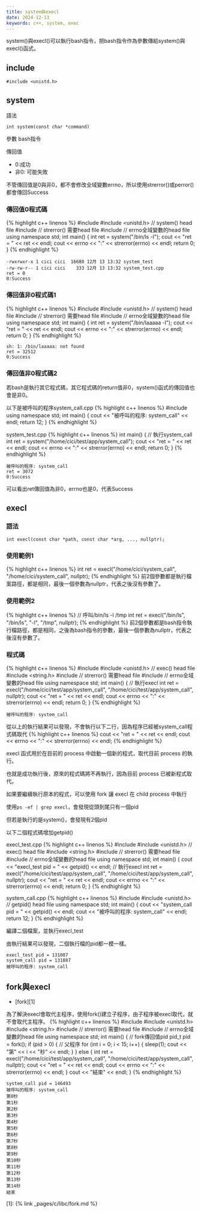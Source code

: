 ```yaml
---
title: system與execl
date: 2024-12-13
keywords: c++, system, exec
---
```


system()與execl()可以執行bash指令，把bash指令作為參數傳給system()與execl()函式。

## include
```
#include <unistd.h> 
```

## system

語法
```
int system(const char *command)
```

參數 bash指令

傳回值

- 0:成功
- 非0: 可能失敗

不管傳回值是0與非0，都不會修改全域變數errno，所以使用strerror()或perror()都會傳回Success

### 傳回值0程式碼
{% highlight c++ linenos %}
#include <iostream>
#include <unistd.h>  // system() head file
#include <cstring>   // strerror() 需要head file
#include <cerrno>    // errno全域變數的head file
using namespace std;
int main() {
  int ret = system("/bin/ls -l");
  cout << "ret = " << ret << endl;
  cout << errno << ":" << strerror(errno) << endl;
  return 0;
}
{% endhighlight %}
```
-rwxrwxr-x 1 cici cici  16688 12月 13 13:32 system_test
-rw-rw-r-- 1 cici cici    333 12月 13 13:32 system_test.cpp
ret = 0
0:Success
```

### 傳回值非0程式碼1

{% highlight c++ linenos %}
#include <iostream>
#include <unistd.h>  // system() head file
#include <cstring>   // strerror() 需要head file
#include <cerrno>    // errno全域變數的head file
using namespace std;
int main() {
  int ret = system("/bin/laaaaa -l");
  cout << "ret = " << ret << endl;
  cout << errno << ":" << strerror(errno) << endl;
  return 0;
}
{% endhighlight %}
```
sh: 1: /bin/laaaaa: not found
ret = 32512
0:Success
```

### 傳回值非0程式碼2

若bash是執行其它程式碼，其它程式碼的return值非0，system()函式的傳回值也會是非0。

以下是被呼叫的程序system_call.cpp
{% highlight c++ linenos %}
#include <iostream>
using namespace std;
int main() {
  cout << "被呼叫的程序: system_call" << endl;
  return 12;
} 
{% endhighlight %}

system_test.cpp
{% highlight c++ linenos %}
int main() {
  // 執行system_call
  int ret = system("/home/cici/test/app/system_call");
  cout << "ret = " << ret << endl;
  cout << errno << ":" << strerror(errno) << endl;
  return 0;
}
{% endhighlight %}

```
被呼叫的程序: system_call
ret = 3072
0:Success
```

可以看出ret傳回值為非0，errno也是0，代表Success

## execl

### 語法
```
int execl(const char *path, const char *arg, ..., nullptr);
```

### 使用範例1
{% highlight c++ linenos %}
int ret = execl("/home/cici/system_call", "/home/cici/system_call", nullptr);
{% endhighlight %}
前2個參數都是執行檔案路徑，都是相同，最後一個參數為nullptr，代表之後沒有參數了。

### 使用範例2
{% highlight c++ linenos %}
// 呼叫/bin/ls -l /tmp
int ret = execl("/bin/ls", "/bin/ls", "-l", "/tmp", nullptr);
{% endhighlight %}
前2個參數都是bash指令執行檔路徑，都是相同，之後為bash指令的參數，最後一個參數為nullptr，代表之後沒有參數了。

### 程式碼
{% highlight c++ linenos %}
#include <iostream>
#include <unistd.h>  // exec() head file
#include <string.h>
#include <cstring>   // strerror() 需要head file
#include <cerrno>    // errno全域變數的head file
using namespace std;
int main() {
  // 執行execl
  int ret = execl("/home/cici/test/app/system_call", "/home/cici/test/app/system_call", nullptr);
  cout << "ret = " << ret << endl;
  cout << errno << ":" << strerror(errno) << endl;
  return 0;
}
{% endhighlight %}
```
被呼叫的程序: system_call
```

從以上的執行結果可以發現，不會執行以下二行，因為程序已經被system_call程式碼取代
{% highlight c++ linenos %}
  cout << "ret = " << ret << endl;
  cout << errno << ":" << strerror(errno) << endl;
{% endhighlight %}

execl 函式用於在目前的 process 中啟動一個新的程式，取代目前 process 的執行。

也就是成功執行後，原來的程式碼將不再執行，因為目前 process 已被新程式取代。

如果要繼續執行原本的程式，可以使用 fork 讓 execl 在 child process 中執行

使用`ps -ef | grep execl`，會發現從頭到尾只有一個pid

但若是執行的是system()，會發現有2個pid

以下二個程式碼增加getpid()

execl_test.cpp
{% highlight c++ linenos %}
#include <iostream>
#include <unistd.h>  // exec() head file
#include <string.h>
#include <cstring>   // strerror() 需要head file
#include <cerrno>    // errno全域變數的head file
using namespace std;
int main() {
  cout << "execl_test pid = " << getpid() << endl;
  // 執行execl
  int ret = execl("/home/cici/test/app/system_call", "/home/cici/test/app/system_call", nullptr);
  cout << "ret = " << ret << endl;
  cout << errno << ":" << strerror(errno) << endl;
  return 0;
}
{% endhighlight %}

system_call.cpp
{% highlight c++ linenos %}
#include <iostream>
#include <unistd.h>  // getpid() head file
using namespace std;
int main() {
  cout << "system_call pid = " << getpid() << endl;
  cout << "被呼叫的程序: system_call" << endl;
  return 12;
}
{% endhighlight %}

編譯二個檔案，並執行execl_test

由執行結果可以發現，二個執行檔的pid都一模一樣。
```
execl_test pid = 131087
system_call pid = 131087
被呼叫的程序: system_call
```

## fork與execl

- [fork][1]

為了解決execl會取代主程序，使用fork()建立子程序，由子程序被execl取代，就不會取代主程序。
{% highlight c++ linenos %}
#include <iostream>
#include <unistd.h>
#include <string.h>
#include <cstring>   // strerror() 需要head file
#include <cerrno>    // errno全域變數的head file
using namespace std;
int main() {
  // fork傳回值pid
  pid_t pid = fork();
  if (pid > 0) {
    // 父程序
    for (int i = 0; i < 15; i++) {
      sleep(1);
      cout << "第" << i << "秒" << endl;
    }
  } else {
    int ret = execl("/home/cici/test/app/system_call", "/home/cici/test/app/system_call", nullptr);
    cout << "ret = " << ret << endl;
    cout << errno << ":" << strerror(errno) << endl;
  }
  cout << "結束" << endl;
}
{% endhighlight %}
```
system_call pid = 146493
被呼叫的程序: system_call
第0秒
第1秒
第2秒
第3秒
第4秒
第5秒
第6秒
第7秒
第8秒
第9秒
第10秒
第11秒
第12秒
第13秒
第14秒
結束
```

[1]: {% link _pages/c/libc/fork.md %}